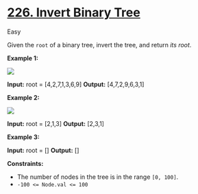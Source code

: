 # [226\. Invert Binary Tree](https://leetcode.com/problems/invert-binary-tree/)

Easy

Given the `root` of a binary tree, invert the tree, and return _its root_.

**Example 1:**

![](https://assets.leetcode.com/uploads/2021/03/14/invert1-tree.jpg)

**Input:** root = \[4,2,7,1,3,6,9\]
**Output:** \[4,7,2,9,6,3,1\]

**Example 2:**

![](https://assets.leetcode.com/uploads/2021/03/14/invert2-tree.jpg)

**Input:** root = \[2,1,3\]
**Output:** \[2,3,1\]

**Example 3:**

**Input:** root = \[\]
**Output:** \[\]

**Constraints:**

- The number of nodes in the tree is in the range `[0, 100]`.
- `-100 <= Node.val <= 100`
